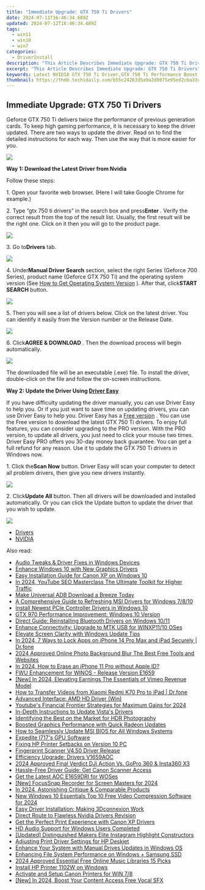 ```yaml
---
title: "Immediate Upgrade: GTX 750 Ti Drivers"
date: 2024-07-11T16:46:34.689Z
updated: 2024-07-12T16:46:34.689Z
tags:
  - win11
  - win10
  - win7
categories:
  - DriverInstall
description: "This Article Describes Immediate Upgrade: GTX 750 Ti Drivers"
excerpt: "This Article Describes Immediate Upgrade: GTX 750 Ti Drivers"
keywords: Latest NVIDIA GTX 750 Ti Driver,GTX 750 Ti Performance Boost,GTX 750 Ti Graphics Driver Update,Upgraded GTX 750 Ti Drivers,GTX 750 Ti Driver Release Information,Optimized GTX 750 Ti Drivers for Gaming,GTX 750 Ti Driver Compatibility Guide
thumbnail: https://thmb.techidaily.com/b55c24263d5a9a2d0075e95ed2cba33cc134d0a45b0aad772e33e1d818e77a97.jpg
---
```


## Immediate Upgrade: GTX 750 Ti Drivers

Geforce GTX 750 Ti delivers twice the performance of previous generation cards. To keep high gaming performance, it is necessary to keep the driver updated. There are two ways to update the driver. Read on to find the detailed instructions for each way. Then use the way that is more easier for you.  
  
![](https://images.drivereasy.com/wp-content/uploads/2017/02/img_58a3bc7860434.jpg)
  
**Way 1: Download the Latest Driver from Nvidia**
  
 Follow these steps:  
  
 1\. Open your favorite web browser. (Here I will take Google Chrome for example.)  
  
 2\. Type “gtx 750 ti drivers” in the search box and press**Enter** .  Verify the correct result from the top of the result list. Usually, the first result will be the right one. Click on it then you will go to the product page.  

![](https://images.drivereasy.com/wp-content/uploads/2017/02/img_58a3c55c4fea8.jpg)
  
 3\. Go to**Drivers** tab.
  
![](https://images.drivereasy.com/wp-content/uploads/2017/02/img_58a3c5b823b82.jpg)

 4\. Under**Manual Driver Search** section, select the right Series (Geforce 700 Series), product name (Geforce GTX 750 Ti) and the operating system version (See [How to Get Operating System Version](https://tools.techidaily.com/drivereasy/download/) ). After that, click**START SEARCH** button.  
  
![](https://images.drivereasy.com/wp-content/uploads/2017/02/img_58a3c5e61f605.png)

 5\. Then you will see a list of drivers below. Click on the latest driver. You can identify it easily from the Version number or the Release Date.
  
![](https://images.drivereasy.com/wp-content/uploads/2017/02/img_58a3c6608a977.jpg)

 6\. Click**AGREE & DOWNLOAD** . Then the download process will begin automatically.  
  
![](https://images.drivereasy.com/wp-content/uploads/2017/02/img_58a3c69e55a40.png)

 The downloaded file will be an executable (.exe) file. To install the driver, double-click on the file and follow the on-screen instructions.  
  
 **Way 2: Update the Driver Using [Driver Easy](https://tools.techidaily.com/drivereasy/download/)**
  
 If you have difficulty updating the driver manually, you can use Driver Easy to help you. Or if you just want to save time on updating drivers, you can use Driver Easy to help you. Driver Easy has a [Free version](https://tools.techidaily.com/drivereasy/download/) . You can use the Free version to download the latest GTX 750 Ti drivers. To enjoy full features, you can consider upgrading to the PRO version. With the PRO version, to update all drivers, you just need to click your mouse two times. Driver Easy PRO offers you 30-day money back guarantee. You can get a full refund for any reason. Use it to update the  GTX 750 Ti drivers in Windows now.  
  
 1\. Click the**Scan Now** button. Driver Easy will scan your computer to detect all problem drivers, then give you new drivers instantly.  
  
![](https://images.drivereasy.com/wp-content/uploads/2017/04/img_58f5b27a11182.png)
  
 2\. Click**Update All** button. Then all drivers will be downloaded and installed automatically. Or you can click the Update button to update the driver that you wish to update.

![](https://images.drivereasy.com/wp-content/uploads/2017/04/img_58f5b2df00779.jpg)

* [Drivers](https://tools.techidaily.com/drivereasy/download/)
* [NVIDIA](https://tools.techidaily.com/drivereasy/download/)

<ins class="adsbygoogle"
     style="display:block"
     data-ad-format="autorelaxed"
     data-ad-client="ca-pub-7571918770474297"
     data-ad-slot="1223367746"></ins>



<ins class="adsbygoogle"
     style="display:block"
     data-ad-client="ca-pub-7571918770474297"
     data-ad-slot="8358498916"
     data-ad-format="auto"
     data-full-width-responsive="true"></ins>

<span class="atpl-alsoreadstyle">Also read:</span>
<div><ul>
<li><a href="https://driver-install.techidaily.com/audio-tweaks-and-driver-fixes-in-windows-devices/"><u>Audio Tweaks & Driver Fixes in Windows Devices</u></a></li>
<li><a href="https://driver-install.techidaily.com/enhance-windows-10-with-new-graphics-drivers/"><u>Enhance Windows 10 with New Graphics Drivers</u></a></li>
<li><a href="https://driver-install.techidaily.com/easy-installation-guide-for-canon-xp-on-windows-10/"><u>Easy Installation Guide for Canon XP on Windows 10</u></a></li>
<li><a href="https://eaxpv-info.techidaily.com/in-2024-youtube-seo-masterclass-the-ultimate-toolkit-for-higher-traffic/"><u>In 2024, YouTube SEO Masterclass  The Ultimate Toolkit for Higher Traffic</u></a></li>
<li><a href="https://driver-install.techidaily.com/1720063451244-make-universal-adb-download-a-breeze-today/"><u>Make Universal ADB Download a Breeze Today</u></a></li>
<li><a href="https://driver-install.techidaily.com/a-comprehensive-guide-to-refreshing-msi-drivers-for-windows-7810/"><u>A Comprehensive Guide to Refreshing MSI Drivers for Windows 7/8/10</u></a></li>
<li><a href="https://driver-install.techidaily.com/install-newest-pcie-controller-drivers-in-windows-10/"><u>Install Newest PCIe Controller Drivers in Windows 10</u></a></li>
<li><a href="https://driver-install.techidaily.com/gtx-970-performance-improvement-windows-10-version/"><u>GTX 970 Performance Improvement: Windows 10 Version</u></a></li>
<li><a href="https://driver-install.techidaily.com/direct-guide-reinstalling-bluetooth-drivers-on-windows-1011/"><u>Direct Guide: Reinstalling Bluetooth Drivers on Windows 10/11</u></a></li>
<li><a href="https://driver-install.techidaily.com/enhance-connectivity-upgrade-to-mtk-usb-for-winxp1110-oses/"><u>Enhance Connectivity: Upgrade to MTK USB for WINXP11/10 OSes</u></a></li>
<li><a href="https://driver-install.techidaily.com/elevate-screen-clarity-with-windows-update-tips/"><u>Elevate Screen Clarity with Windows Update Tips</u></a></li>
<li><a href="https://iphone-unlock.techidaily.com/in-2024-7-ways-to-lock-apps-on-iphone-14-pro-max-and-ipad-securely-drfone-by-drfone-ios/"><u>In 2024, 7 Ways to Lock Apps on iPhone 14 Pro Max and iPad Securely | Dr.fone</u></a></li>
<li><a href="https://smart-video-creator.techidaily.com/2024-approved-online-photo-background-blur-the-best-free-tools-and-websites/"><u>2024 Approved Online Photo Background Blur The Best Free Tools and Websites</u></a></li>
<li><a href="https://apple-account.techidaily.com/in-2024-how-to-erase-an-iphone-11-pro-without-apple-id-by-drfone-ios/"><u>In 2024, How to Erase an iPhone 11 Pro without Apple ID?</u></a></li>
<li><a href="https://driver-install.techidaily.com/fwu-enhancement-for-winos-release-version-e1659/"><u>FWU Enhancement for WINOS - Release Version E1659</u></a></li>
<li><a href="https://vimeo-videos.techidaily.com/new-in-2024-elevating-earnings-the-essentials-of-vimeo-revenue-model/"><u>[New] In 2024, Elevating Earnings  The Essentials of Vimeo Revenue Model</u></a></li>
<li><a href="https://android-transfer.techidaily.com/how-to-transfer-videos-from-xiaomi-redmi-k70-pro-to-ipad-drfone-by-drfone-transfer-from-android-transfer-from-android/"><u>How to Transfer Videos from Xiaomi Redmi K70 Pro to iPad | Dr.fone</u></a></li>
<li><a href="https://driver-install.techidaily.com/advanced-interface-amd-hd-driver-win/"><u>Advanced Interface: AMD HD Driver (Win)</u></a></li>
<li><a href="https://facebook-record-videos.techidaily.com/youtubes-financial-frontier-strategies-for-maximum-gains-for-2024/"><u>Youtube's Financial Frontier  Strategies for Maximum Gains for 2024</u></a></li>
<li><a href="https://driver-install.techidaily.com/in-depth-instructions-to-update-vistas-drivers/"><u>In-Depth Instructions to Update Vista's Drivers</u></a></li>
<li><a href="https://extra-tips.techidaily.com/identifying-the-best-on-the-market-for-hdr-photography/"><u>Identifying the Best on the Market for HDR Photography</u></a></li>
<li><a href="https://driver-install.techidaily.com/boosted-graphics-performance-with-quick-radeon-updates/"><u>Boosted Graphics Performance with Quick Radeon Updates</u></a></li>
<li><a href="https://driver-install.techidaily.com/how-to-seamlessly-update-msi-bios-for-all-windows-systems/"><u>How to Seamlessly Update MSI BIOS for All Windows Systems</u></a></li>
<li><a href="https://driver-install.techidaily.com/expedite-i717s-gpu-software/"><u>Expedite I717's GPU Software</u></a></li>
<li><a href="https://driver-install.techidaily.com/fixing-hp-printer-setbacks-on-version-10-pc/"><u>Fixing HP Printer Setbacks on Version 10 PC</u></a></li>
<li><a href="https://driver-install.techidaily.com/fingerprint-scanner-v450-driver-release/"><u>Fingerprint Scanner V4.50 Driver Release</u></a></li>
<li><a href="https://driver-install.techidaily.com/efficiency-upgrade-drivers-v1659aoc/"><u>Efficiency Upgrade: Drivers V1659AOC</u></a></li>
<li><a href="https://some-knowledge.techidaily.com/2024-approved-final-verdict-dji-action-vs-gopro-360-and-insta360-x3/"><u>2024 Approved  Final Verdict  DJi Action Vs. GoPro 360 & Insta360 X3</u></a></li>
<li><a href="https://driver-install.techidaily.com/hassle-free-driver-guide-get-canon-scanner-access/"><u>Hassle-Free Driver Guide: Get Canon Scanner Access</u></a></li>
<li><a href="https://driver-install.techidaily.com/get-the-latest-aoc-e1659dri-for-woses/"><u>Get the Latest AOC E1659DRI for WOSes</u></a></li>
<li><a href="https://screen-mirroring-recording.techidaily.com/new-focussnap-recorder-for-screen-masters-for-2024/"><u>[New] FocusSnap Recorder for Screen Masters for 2024</u></a></li>
<li><a href="https://fox-direct.techidaily.com/in-2024-astonishing-critique-and-comparable-products/"><u>In 2024, Astonishing Critique & Comparable Products</u></a></li>
<li><a href="https://smart-video-creator.techidaily.com/new-windows-10-essentials-top-10-free-video-compression-software-for-2024/"><u>New Windows 10 Essentials Top 10 Free Video Compression Software for 2024</u></a></li>
<li><a href="https://driver-install.techidaily.com/easy-driver-installation-making-3dconnexion-work/"><u>Easy Driver Installation: Making 3Dconnexion Work</u></a></li>
<li><a href="https://driver-install.techidaily.com/direct-route-to-flawless-nvidia-drivers-revision/"><u>Direct Route to Flawless Nvidia Drivers Revision</u></a></li>
<li><a href="https://driver-install.techidaily.com/get-the-perfect-print-experience-with-canon-xp-drivers/"><u>Get the Perfect Print Experience with Canon XP Drivers</u></a></li>
<li><a href="https://driver-install.techidaily.com/hd-audio-support-for-windows-users-completed/"><u>HD Audio Support for Windows Users Completed</u></a></li>
<li><a href="https://instagram-clips.techidaily.com/updated-distinguished-makers-elite-instagram-highlight-constructors/"><u>[Updated] Distinguished Makers  Elite Instagram Highlight Constructors</u></a></li>
<li><a href="https://driver-install.techidaily.com/adjusting-print-driver-settings-for-hp-deskjet/"><u>Adjusting Print Driver Settings for HP Deskjet</u></a></li>
<li><a href="https://driver-install.techidaily.com/enhance-your-system-with-manual-drives-updates-in-windows-os/"><u>Enhance Your System with Manual Drives Updates in Windows OS</u></a></li>
<li><a href="https://driver-install.techidaily.com/enhancing-file-system-performance-on-windows-plus-samsung-ssd/"><u>Enhancing File System Performance on Windows + Samsung SSD</u></a></li>
<li><a href="https://youtube-videos.techidaily.com/2024-approved-essential-free-online-music-libraries-15-picks/"><u>2024 Approved  Essential Free Online Music Libraries  15 Picks</u></a></li>
<li><a href="https://driver-install.techidaily.com/install-hp-printer-1102w-on-windows/"><u>Install HP Printer 1102W on Windows</u></a></li>
<li><a href="https://driver-install.techidaily.com/activate-and-setup-canon-printers-for-win-78/"><u>Activate and Setup Canon Printers for WIN 7/8</u></a></li>
<li><a href="https://facebook-video-share.techidaily.com/new-in-2024-boost-your-content-access-free-vocal-sfx/"><u>[New] In 2024, Boost Your Content  Access Free Vocal SFX</u></a></li>
</ul></div>
